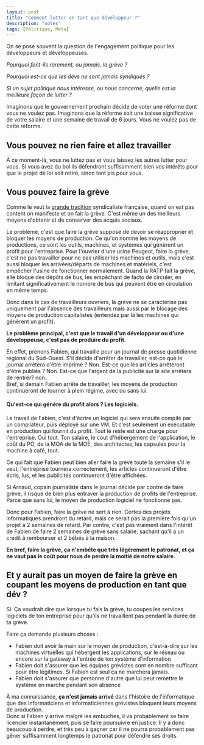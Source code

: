 ```yaml
---
layout: post
title: "Comment lutter en tant que développeur ?"
description: "notes"
tags: [Politique, Meta]
---
```


On se pose souvent la question de l'engagement politique pour les développeurs et développeuses.

*Pourquoi font-ils rarement, ou jamais, la grève ?*

*Pourquoi est-ce que les dévs ne sont jamais syndiqués ?*

*Si un sujet politique nous intéresse, ou nous concerne, quelle est la meilleure façon de lutter ?*

Imaginons que le gouvernement prochain décide de voter une réforme dont vous ne voulez pas. Imaginons que la réforme soit
une baisse significative de votre salaire et une semaine de travail de 6 jours. Vous ne voulez pas de cette réforme. 

## Vous pouvez ne rien faire et allez travailler
À ce moment-là, vous ne luttez pas et vous laissez les autres lutter pour vous. Si vous avez du bol ils défendront
suffisamment bien vos intérêts pour que le projet de loi soit retiré, sinon tant pis pour vous.

## Vous pouvez faire la grève
Comme le veut la [grande tradition](https://fr.wikipedia.org/wiki/Anarcho-syndicalisme) syndicaliste française, quand on est pas content on manifeste 
et on fait la grève. C'est même un des meilleurs moyens d'obtenir et de conserver des acquis sociaux.

Le problème, c'est que faire la grève suppose de devoir se réapproprier et bloquer les moyens de production. Ce qu'on
nomme les moyens de productions, ce sont les outils, machines, et systèmes qui génèrent un profit pour l'entreprise.
Pour l'ouvrier d'une usine Peugeot, faire la grève, c'est ne pas travailler pour ne pas utiliser les machines et outils, mais c'est
aussi bloquer les arrivées/départs de machines et matériels, c'est empêcher l'usine de fonctionner normalement. 
Quand la RATP fait la grève, elle bloque des dépôts de bus, les empêchant de facto de circuler, en limitant significativement
le nombre de bus qui peuvent être en circulation en même temps.

Donc dans le cas de travailleurs ouvriers, la grève ne se caractérise pas uniquement par l'absence des travailleurs mais
aussi par le blocage des moyens de production capitalistes (entendez par là les machines qui génèrent un profit).

**Le problème principal, c'est que le travail d'un développeur ou d'une développeuse, c'est pas de produire du profit.**

En effet, prenons Fabien, qui travaille pour un journal de presse quotidienne régional du Sud-Ouest. S'il décide d'arrêter
de travailler, est-ce que le journal arrêtera d'être imprimé ? Non.
Est-ce que les articles arrêteront d'être publiés ? Non. Est-ce que l'argent de la publicité sur le site arrêtera de rentrer? non.    
Bref, si demain Fabien arrête de travailler, les moyens de production continueront de tourner à plein régime, avec ou sans lui.

#### Qu'est-ce qui génère du profit alors ? Les logiciels.

Le travail de Fabien, c'est d'écrire un logiciel qui sera ensuite compilé par un compilateur, puis déployé sur une VM. Et c'est
seulement un exécutable en production qui fournit du profit. Tout le reste est une charge pour l'entreprise. Oui tout.
Ton salaire, le cout d'hébergement de l'application, le coût du PO, de la MOA de la MOE, des architectes, les capsules 
pour la machine à café, tout.

Ce qui fait que Fabien peut bien aller faire la grève toute la semaine s'il le veut, l'entreprise tournera correctement, 
les articles continueront d'être écris, lus, et les publicités continueront d'être affichées.

Si Arnaud, copain journaliste dans le journal décide par contre de faire grève, il risque de bien plus entraver la 
production de profits de l'entreprise. Parce que sans lui, le moyen de production logiciel ne fonctionne pas. 

Donc pour Fabien, faire la grève ne sert à rien. Certes des projets informatiques prendront du retard, mais ce serait pas la 
première fois qu'un projet a 2 semaines de retard. Par contre, c'est pas vraiment dans l'intérêt de Fabien de faire
2 semaines de grève sans salaire, sachant qu'il a un crédit à rembourser et 2 bébés à la maison.

**En bref, faire la grève, ça n'embête que très légèrement le patronat, et ça ne vaut pas le coût pour nous de perdre la
moitié de notre salaire.**

## Et y aurait pas un moyen de faire la grève en coupant les moyens de production en tant que dév ?

Si. Ça voudrait dire que lorsque tu fais la grève, tu coupes les services logiciels de ton entreprise pour qu'ils ne
travaillent pas pendant la durée de ta grève.

Faire ça demande plusieurs choses : 
* Fabien doit avoir la main sur le moyen de production, c'est-à-dire sur les machines virtuelles qui hébergent les 
  applications, sur le réseau ou encore sur la gateway à l'entrée de ton système d'information
* Fabien doit s'assurer que les équipes grévistes sont en nombre suffisant pour être légitimes. Si Fabien est seul
  ça ne marchera jamais. 
* Fabien doit s'assurer que personne d'autre que lui peut remettre le système en marche pendant son absence


À ma connaissance, **ça n'est jamais arrivé** dans l'histoire de l'informatique que des informaticiens et informaticiennes 
grévistes bloquent leurs moyens de production.    
Donc si Fabien y arrive malgré les embuches, il va probablement se faire licencier instantanément, puis se faire
poursuivre en justice. Il y a donc beaucoup à perdre, et très peu à gagner car il ne pourra
probablement pas gêner suffisamment longtemps le patronat pour défendre ses droits. 

